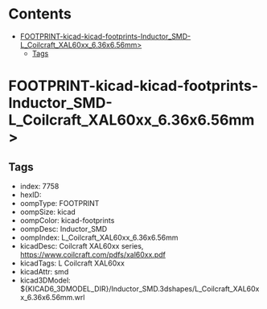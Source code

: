 



Contents
========

* [FOOTPRINT-kicad-kicad-footprints-Inductor_SMD-L_Coilcraft_XAL60xx_6.36x6.56mm>](#footprint-kicad-kicad-footprints-inductor_smd-l_coilcraft_xal60xx_636x656mm)
	* [Tags](#tags)

# FOOTPRINT-kicad-kicad-footprints-Inductor_SMD-L_Coilcraft_XAL60xx_6.36x6.56mm>

## Tags

- index: 7758
- hexID: 
- oompType: FOOTPRINT
- oompSize: kicad
- oompColor: kicad-footprints
- oompDesc: Inductor_SMD
- oompIndex: L_Coilcraft_XAL60xx_6.36x6.56mm
- kicadDesc: Coilcraft XAL60xx series, https://www.coilcraft.com/pdfs/xal60xx.pdf
- kicadTags: L Coilcraft XAL60xx
- kicadAttr: smd
- kicad3DModel: ${KICAD6_3DMODEL_DIR}/Inductor_SMD.3dshapes/L_Coilcraft_XAL60xx_6.36x6.56mm.wrl
